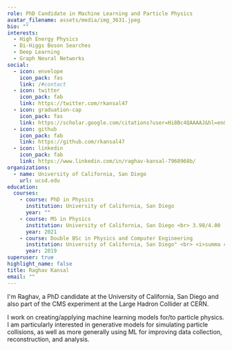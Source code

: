 ```yaml
---
role: PhD Candidate in Machine Learning and Particle Physics
avatar_filename: assets/media/img_3631.jpeg
bio: ""
interests:
  - High Energy Physics
  - Di-Higgs Boson Searches
  - Deep Learning
  - Graph Neural Networks
social:
  - icon: envelope
    icon_pack: fas
    link: /#contact
  - icon: twitter
    icon_pack: fab
    link: https://twitter.com/rkansal47
  - icon: graduation-cap
    icon_pack: fas
    link: https://scholar.google.com/citations?user=Hi8Bc4QAAAAJ&hl=en&oi=ao
  - icon: github
    icon_pack: fab
    link: https://github.com/rkansal47
  - icon: linkedin
    icon_pack: fab
    link: https://www.linkedin.com/in/raghav-kansal-7968968b/
organizations:
  - name: University of California, San Diego
    url: ucsd.edu
education:
  courses:
    - course: PhD in Physics
      institution: University of California, San Diego
      year: ""
    - course: MS in Physics
      institution: University of California, San Diego <br> 3.98/4.00
      year: 2021 
    - course: Double BSc in Physics and Computer Engineering
      institution: University of California, San Diego" <br> <i>summa cum laude</i>, 3.98/4.00 <br> "Received Both Departmental and Divisional Awards
      year: 2019
superuser: true
highlight_name: false
title: Raghav Kansal
email: ""
---
```

I'm Raghav, a PhD candidate at the University of California, San Diego and also part of the CMS experiment at the Large Hadron Collider at CERN. 

I work on creating/applying machine learning models for/to particle physics. I am particularly interested in generative models for simulating particle collisions, as well as more generally using ML for improving data collection, reconstruction, and analysis. 

